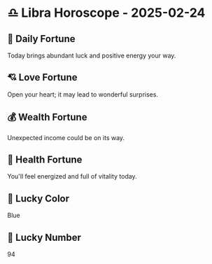 # ♎ Libra Horoscope - 2025-02-24

## 🎯 Daily Fortune

Today brings abundant luck and positive energy your way.

## 💘 Love Fortune

Open your heart; it may lead to wonderful surprises.

## 💰 Wealth Fortune

Unexpected income could be on its way.

## 🌱 Health Fortune

You'll feel energized and full of vitality today.

## 🎨 Lucky Color

Blue

## 🔢 Lucky Number

94
